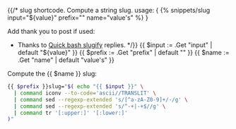 {{/*
slug shortcode.
Compute a string slug.
usage: { {% snippets/slug input="${value}" prefix="" name="value's" %} }

Add thank you to post if used:

- Thanks to [Quick bash slugify](https://gist.github.com/oneohthree/f528c7ae1e701ad990e6) replies.
*/}}
{{ $input := .Get "input" | default "${value}" }}
{{ $prefix := .Get "prefix" | default "" }}
{{ $name := .Get "name" | default "value's" }}

Compute the {{ $name }} slug:

```bash
{{ $prefix }}slug="$( echo "{{ $input }}" \
  | command iconv --to-code='ascii//TRANSLIT' \
  | command sed --regexp-extended 's/[^a-zA-Z0-9]+/-/g' \
  | command sed --regexp-extended 's/^-+|-+$//g' \
  | command tr '[:upper:]' '[:lower:]'
)"
```
